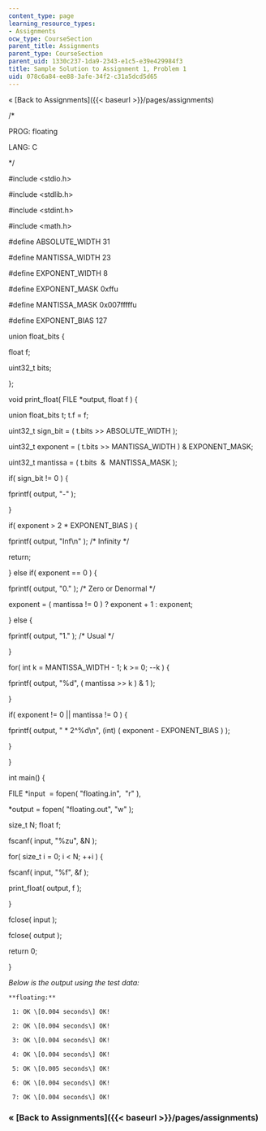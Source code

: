 ```yaml
---
content_type: page
learning_resource_types:
- Assignments
ocw_type: CourseSection
parent_title: Assignments
parent_type: CourseSection
parent_uid: 1330c237-1da9-2343-e1c5-e39e429984f3
title: Sample Solution to Assignment 1, Problem 1
uid: 078c6a84-ee88-3afe-34f2-c31a5dcd5d65
---
```


« [Back to Assignments]({{< baseurl >}}/pages/assignments)

/\*

PROG: floating

LANG: C

\*/

#include \<stdio.h>

#include \<stdlib.h>

#include \<stdint.h>

#include \<math.h>

#define ABSOLUTE\_WIDTH 31

#define MANTISSA\_WIDTH 23

#define EXPONENT\_WIDTH 8

#define EXPONENT\_MASK 0xffu

#define MANTISSA\_MASK 0x007fffffu

#define EXPONENT\_BIAS 127

union float\_bits {

 float f;

 uint32\_t bits;

};

void print\_float( FILE \*output, float f ) {

 union float\_bits t; t.f = f;

 uint32\_t sign\_bit = ( t.bits >> ABSOLUTE\_WIDTH );

 uint32\_t exponent = ( t.bits >> MANTISSA\_WIDTH ) & EXPONENT\_MASK;

 uint32\_t mantissa = ( t.bits  &  MANTISSA\_MASK );

 if( sign\_bit != 0 ) {

 fprintf( output, "-" );

 }

 if( exponent > 2 \* EXPONENT\_BIAS ) {

 fprintf( output, "Inf\\n" ); /\* Infinity \*/

 return;

 } else if( exponent == 0 ) {

 fprintf( output, "0." ); /\* Zero or Denormal \*/

 exponent = ( mantissa != 0 ) ? exponent + 1 : exponent;

 } else {

 fprintf( output, "1." ); /\* Usual \*/

 }

 for( int k = MANTISSA\_WIDTH - 1; k >= 0; --k ) {

 fprintf( output, "%d", ( mantissa >> k ) & 1 );

 }

 if( exponent != 0 || mantissa != 0 ) {

 fprintf( output, " \* 2^%d\\n", (int) ( exponent - EXPONENT\_BIAS ) );

 }

}

int main() {

 FILE \*input  = fopen( "floating.in",  "r" ),

 \*output = fopen( "floating.out", "w" );

 size\_t N; float f;

 fscanf( input, "%zu", &N );

 for( size\_t i = 0; i \< N; ++i ) {

 fscanf( input, "%f", &f );

 print\_float( output, f );

 }

 fclose( input );

 fclose( output );

 return 0;

}

_Below is the output using the test data:_

```
**floating:**
```

```
 1: OK \[0.004 seconds\] OK!
```

```
 2: OK \[0.004 seconds\] OK!
```

```
 3: OK \[0.004 seconds\] OK!
```

```
 4: OK \[0.004 seconds\] OK!
```

```
 5: OK \[0.005 seconds\] OK!
```

```
 6: OK \[0.004 seconds\] OK!
```

```
 7: OK \[0.004 seconds\] OK!
```

### « [Back to Assignments]({{< baseurl >}}/pages/assignments)